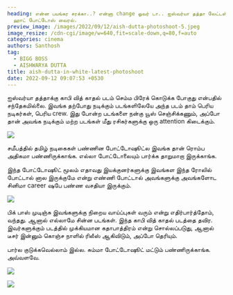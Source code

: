 ```yaml
---
heading: என்ன பயங்கர சரக்கா..? என்னா change ஓவர் டா.. ஐஸ்வர்யா தத்தா லேட்டஸ்ட்
  ஹாட் போட்டோஸ் வைரல்.
preview_image: /images/2022/09/12/aish-dutta-photoshoot-5.jpeg
image_resize: /cdn-cgi/image/w=640,fit=scale-down,q=80,f=auto
categories: cinema
authors: Santhosh
tag:
  - BIGG BOSS
  - AISHWARYA DUTTA
title: aish-dutta-in-white-latest-photoshoot
date: 2022-09-12 09:07:53 +0530
---
```



ஐஸ்வர்யா தத்தாக்கு காபி வித் காதல் படம் செம்ம பிரேக் கொடுக்க போகுது என்பதில் சந்தேகமில்லை. இவங்க தற்போது நடிக்கும் படங்களிலேயே அந்த படம் தாம் பெரிய நடிகர்கள், பெரிய crew. இது போன்ற படங்களை நன்கு யூஸ் செஞ்சிக்கணும், அப்போ தான் அவங்க நடிக்கும் மற்ற படங்கள் மீது ரசிகர்களுக்கு ஒரு attention கிடைக்கும்.

![](/images/2022/09/12/aish-dutta-photoshoot-2.jpeg)

சமீபத்தில் தமிழ் நடிகைகள் பண்ணின போட்டோஷூட்ல இவங்க தான் ரொம்ப அதிகமா பண்ணிருக்காங்க. எல்லா போட்டோலையும் பார்க்க தாறுமாறா இருக்காங்க.

இந்த போட்டோஷூட் மூலம் எதாவது இயக்குனர்களுக்கு இவங்கள இந்த ரோலில் போட்டால் னால இருக்குமே என்று எண்ணி போட்டால் அவங்களுக்கு அவங்களோட சினிமா career ஷபே பண்ண வசதியா இருக்கும்.

![](/images/2022/09/12/aish-dutta-photoshoot-1.jpeg)

பிக் பாஸ் முடிஞ்சு இவங்களுக்கு நிறைய வாய்ப்புகள் வரும் என்று எதிர்பார்த்தோம், வந்தது. ஆனால் எல்லாமே சின்ன படங்கள். இந்த காபி வித் காதல் படத்தை தவிர. இவர்களுக்கும் படத்தில் முக்கியமான கதாபாத்திரம் என்று சொல்லப்படுது, ஆனால் டீசர் இன்னும் கொஞ்ச நாளில் ரிலீஸ் ஆகிவிடும், அப்போ தெரியும்.

பார்ல குடுக்கவெல்லாம் இல்ல. சும்மா போட்டோஷூட் மட்டும் பண்ணிருக்காங்க. அவ்வளவே.

![](/images/2022/09/12/aish-dutta-photoshoot-4.jpeg)

![](/images/2022/09/12/aish-dutta-photoshoot-3.jpeg)